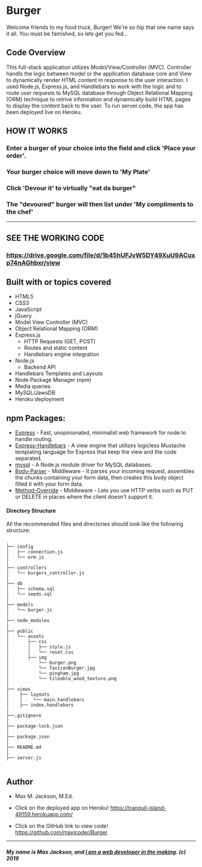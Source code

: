 # Burger
Welcome friends to my food truck, Burger!  We're so hip that one name says it all.  You must be famished, so lets get you fed...


## Code Overview 
This full-stack application utilizes Model/View/Controller (MVC). Controller handls the logic between model or the application database core and View to dynamically render HTML content in response to the user interaction. I used Node.js, Express.js, and Handlebars to work with the logic and to route user requests to MySQL database through Object Relational Mapping (ORM) technique to retrive information and dynamically build HTML pages to display the content back to the user. To run server code, the app has been deployed live on Heroku. 


## HOW IT WORKS

### Enter a burger of your choice into the field and click 'Place your order'.

### Your burger choice will move down to 'My Plate' 

### Click 'Devour it' to virtually "eat da burger"

### The "devoured" burger will then list under 'My compliments to the chef'

-----------------------------------------

## SEE THE WORKING CODE 

### https://drive.google.com/file/d/1b45hUFJvW5DY49XuU9ACuxp74nAGhbxr/view


## Built with or topics covered
* HTML5
* CSS3
* JavaScript
* jQuery
* Model View Controller (MVC)
* Object Relational Mapping (ORM)
* Express.js
    * HTTP Requests (GET, POST)
    * Routes and static content
    * Handlebars engine integration
* Node.js
    * Backend API 
* Handlebars Templates and Layouts
* Node Package Manager (npm)
* Media queries
* MySQL/JawsDB
* Heroku deployment


## npm Packages: 
* [Express](https://www.npmjs.com/package/express) - Fast, unopinionated, minimalist web framework for node to handle routing.
* [Express-Handlebars](https://www.npmjs.com/package/express-handlebars) - A view engine that utilizes logicless Mustache templating language for Express that keep the view and the code separated.
* [mysql](https://www.npmjs.com/package/mysql) - A Node.js module driver for MySQL databases.
* [Body-Parser](https://www.npmjs.com/package/body-parser) - Middleware - It parses your incoming request, assembles the chunks containing your form data, then creates this body object filled it with your form data.
* [Method-Override](https://www.npmjs.com/package/method-override) - Middleware - Lets you use HTTP verbs such as PUT or DELETE in places where the client doesn't support it.


#### Directory Structure

All the recommended files and directories should look like the following structure:

```
.
├── config
│   ├── connection.js
│   └── orm.js
│
├── controllers
│   └── burgers_controller.js
│
├── db
│   ├── schema.sql
│   └── seeds.sql
│
├── models
│   └── burger.js
│
├── node_modules
|
├── public
│   └── assets
│       ├── css
│       │   ├── style.js
|       |   └── reset.css
│       ├── img
│           └── burger.png
│           └── faviconBurger.jpg
│           └── gingham.jpg
│           └── tileable_wood_texture.png
│
├── views
│    ├── layouts
│    │    └── main.handlebars
│    ├── index.handlebars
|
├──.gitignore
│ 
├── package-lock.json
│ 
├── package.json
│ 
├── README.md
│ 
├── server.js


```

## Author
* Max M. Jackson, M.Ed.
* Click on the deployed app on Heroku!
https://tranquil-island-49159.herokuapp.com/

* Click on the GitHub link to view code!
https://github.com/maxjcoder/Burger


-----------------------------------------

##### My name is Max Jackson, and [I am a web developer in the making](https://maxjcoder.github.io/Bootstrap-Portfolio/index.html). (c) 2019
